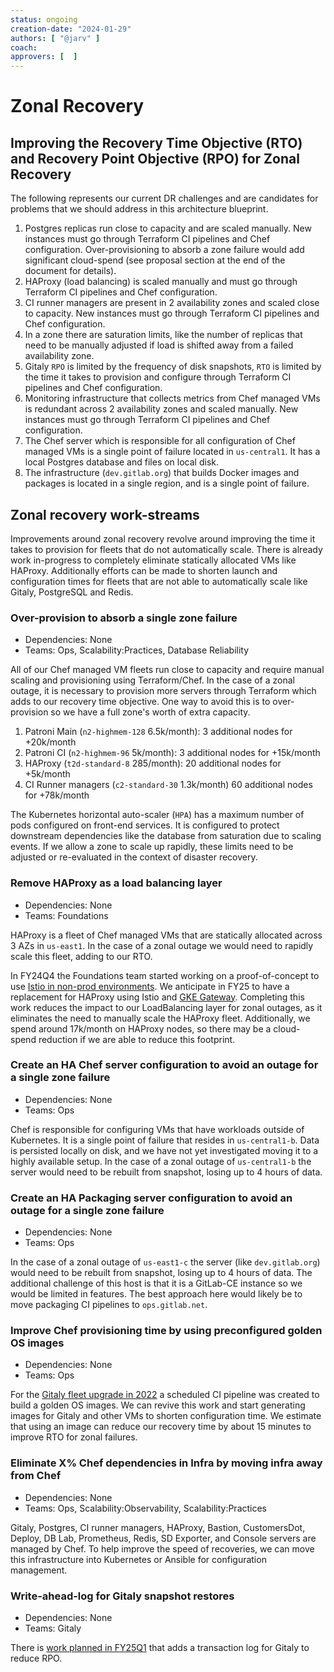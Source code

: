 ```yaml
---
status: ongoing
creation-date: "2024-01-29"
authors: [ "@jarv" ]
coach:
approvers: [  ]
---
```


# Zonal Recovery

## Improving the Recovery Time Objective (RTO) and Recovery Point Objective (RPO) for Zonal Recovery

The following represents our current DR challenges and are candidates for problems that we should address in this architecture blueprint.

1. Postgres replicas run close to capacity and are scaled manually. New
   instances must go through Terraform CI pipelines and Chef configuration.
   Over-provisioning to absorb a zone failure would add significant cloud-spend
   (see proposal section at the end of the document for details).
1. HAProxy (load balancing) is scaled manually and must go through Terraform CI
   pipelines and Chef configuration.
1. CI runner managers are present in 2 availability zones and scaled close to
   capacity. New instances must go through Terraform CI pipelines and Chef
   configuration.
1. In a zone there are saturation limits, like the number of replicas that need
   to be manually adjusted if load is shifted away from a failed availability
   zone.
1. Gitaly `RPO` is limited by the frequency of disk snapshots, `RTO` is limited
   by the time it takes to provision and configure through Terraform CI
   pipelines and Chef configuration.
1. Monitoring infrastructure that collects metrics from Chef managed VMs is
   redundant across 2 availability zones and scaled manually. New instances must
   go through Terraform CI pipelines and Chef configuration.
1. The Chef server which is responsible for all configuration of Chef managed
   VMs is a single point of failure located in `us-central1`. It has a local
   Postgres database and files on local disk.
1. The infrastructure (`dev.gitlab.org`) that builds Docker images and packages
   is located in a single region, and is a single point of failure.

## Zonal recovery work-streams

Improvements around zonal recovery revolve around improving the time it takes to provision for fleets that do not automatically scale.
There is already work in-progress to completely eliminate statically allocated VMs like HAProxy.
Additionally efforts can be made to shorten launch and configuration times for fleets that are not able to automatically scale like Gitaly, PostgreSQL and Redis.

### Over-provision to absorb a single zone failure

- Dependencies: None
- Teams: Ops, Scalability:Practices, Database Reliability

All of our Chef managed VM fleets run close to capacity and require manual scaling and provisioning using Terraform/Chef.
In the case of a zonal outage, it is necessary to provision more servers through Terraform which adds to our recovery time objective.
One way to avoid this is to over-provision so we have a full zone's worth of extra capacity.

1. Patroni Main (`n2-highmem-128` 6.5k/month): 3 additional nodes for +20k/month
1. Patroni CI (`n2-highmem-96` 5k/month): 3 additional nodes for +15k/month
1. HAProxy (`t2d-standard-8` 285/month): 20 additional nodes for +5k/month
1. CI Runner managers (`c2-standard-30` 1.3k/month) 60 additional nodes for +78k/month

The Kubernetes horizontal auto-scaler (`HPA`) has a maximum number of pods configured on front-end services.
It is configured to protect downstream dependencies like the database from saturation due to scaling events.
If we allow a zone to scale up rapidly, these limits need to be adjusted or re-evaluated in the context of disaster recovery.

### Remove HAProxy as a load balancing layer

- Dependencies: None
- Teams: Foundations

HAProxy is a fleet of Chef managed VMs that are statically allocated across 3 AZs in `us-east1`.
In the case of a zonal outage we would need to rapidly scale this fleet, adding to our RTO.

In FY24Q4 the Foundations team started working on a proof-of-concept to use
[Istio in non-prod environments](https://gitlab.com/groups/gitlab-com/gl-infra/-/epics/1157).
We anticipate in FY25 to have a replacement for HAProxy using Istio and
[GKE Gateway](https://cloud.google.com/kubernetes-engine/docs/concepts/gateway-api).
Completing this work reduces the impact to our LoadBalancing layer for zonal outages,
as it eliminates the need to manually scale the HAProxy fleet.
Additionally, we spend around 17k/month on HAProxy nodes, so there may be a
cloud-spend reduction if we are able to reduce this footprint.

### Create an HA Chef server configuration to avoid an outage for a single zone failure

- Dependencies: None
- Teams: Ops

Chef is responsible for configuring VMs that have workloads outside of Kubernetes.
It is a single point of failure that resides in `us-central1-b`.
Data is persisted locally on disk, and we have not yet investigated moving it to a highly available setup.
In the case of a zonal outage of `us-central1-b` the server would need to be rebuilt from snapshot, losing up to 4 hours of data.

### Create an HA Packaging server configuration to avoid an outage for a single zone failure

- Dependencies: None
- Teams: Ops

In the case of a zonal outage of `us-east1-c` the server (like `dev.gitlab.org`) would need to be rebuilt from snapshot, losing up to 4 hours of data.
The additional challenge of this host is that it is a GitLab-CE instance so we would be limited in features.
The best approach here would likely be to move packaging CI pipelines to `ops.gitlab.net`.

### Improve Chef provisioning time by using preconfigured golden OS images

- Dependencies: None
- Teams: Ops

For the [Gitaly fleet upgrade in 2022](https://gitlab.com/groups/gitlab-com/gl-infra/-/epics/601) a scheduled CI pipeline was created to build a golden OS images.
We can revive this work and start generating images for Gitaly and other VMs to shorten configuration time.
We estimate that using an image can reduce our recovery time by about 15 minutes to improve RTO for zonal failures.

### Eliminate X% Chef dependencies in Infra by moving infra away from Chef

- Dependencies: None
- Teams: Ops, Scalability:Observability, Scalability:Practices

Gitaly, Postgres, CI runner managers, HAProxy, Bastion, CustomersDot, Deploy, DB Lab, Prometheus, Redis, SD Exporter, and Console servers are managed by Chef.
To help improve the speed of recoveries, we can move this infrastructure into Kubernetes or Ansible for configuration management.

### Write-ahead-log for Gitaly snapshot restores

- Dependencies: None
- Teams: Gitaly

There is [work planned in FY25Q1](https://gitlab.com/gitlab-com/gitlab-OKRs/-/work_items/5710) that adds a transaction log for Gitaly to reduce RPO.
